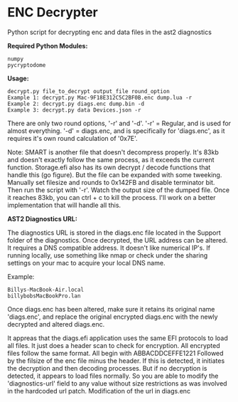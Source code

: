 # ENC Decrypter

Python script for decrypting enc and data files in the ast2 diagnostics

__Required Python Modules:__
```
numpy
pycryptodome
```

__Usage:__
```
decrypt.py file_to_decrypt output_file round_option
Example 1: decrypt.py Mac-9F18E312C5C2BF0B.enc dump.lua -r
Example 2: decrypt.py diags.enc dump.bin -d
Example 3: decrypt.py data Devices.json -r
```
There are only two round options, '-r' and '-d'. '-r' = Regular, and is used for almost everything. '-d' = diags.enc, and is specifically for 
'diags.enc', as it requires it's own round calculation of '0x7E'.

Note: SMART is another file that doesn't decompress properly. It's 83kb and doesn't exactly follow the same process, as it exceeds the current function.
Storage.efi also has its own decrypt / decode functions that handle this (go figure). But the file can be expanded with some tweeking. Manually set filesize 
and rounds to 0x142FB and disable terminator bit. Then run the script with '-r'. Watch the output size of the dumped file. Once it reaches 83kb, you can 
ctrl + c to kill the process. I'll work on a better implementation that will handle all this.

__AST2 Diagnostics URL:__

The diagnostics URL is stored in the diags.enc file located in the Support folder of the diagnostics. Once decrypted, the URL address can be altered.
It requires a DNS compatible address. It doesn't like numerical IP's. If running locally, use something like nmap or check under the sharing settings 
on your mac to acquire your local DNS name.

Example:
```
Billys-MacBook-Air.local
billybobsMacBookPro.lan
```

Once diags.enc has been altered, make sure it retains its original name 'diags.enc', and replace the original encrypted diags.enc with the newly
decrypted and altered diags.enc.

It appreas that the diags.efi application uses the same EFI protocols to load all files. It just does a header scan to check for encryption. All
encrypted files follow the same format. All begin with ABBACDDCEFFE1221 Followed by the filsize of the enc file minus the header. If this is detected, 
it initiates the decryption and then decoding processes. But if no decryption is detected, it appears to load files normally. So you are able to modify 
the 'diagnostics-url' field to any value without size restrictions as was involved in the hardcoded url patch. Modification of the url in diags.enc
